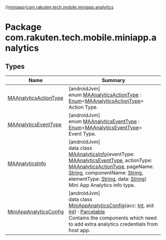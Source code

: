 //[miniapp](../../index.md)/[com.rakuten.tech.mobile.miniapp.analytics](index.md)

# Package com.rakuten.tech.mobile.miniapp.analytics

## Types

| Name | Summary |
|---|---|
| [MAAnalyticsActionType](-m-a-analytics-action-type/index.md) | [androidJvm]<br>enum [MAAnalyticsActionType](-m-a-analytics-action-type/index.md) : [Enum](https://kotlinlang.org/api/latest/jvm/stdlib/kotlin/-enum/index.html)&lt;[MAAnalyticsActionType](-m-a-analytics-action-type/index.md)&gt; <br>Action Type. |
| [MAAnalyticsEventType](-m-a-analytics-event-type/index.md) | [androidJvm]<br>enum [MAAnalyticsEventType](-m-a-analytics-event-type/index.md) : [Enum](https://kotlinlang.org/api/latest/jvm/stdlib/kotlin/-enum/index.html)&lt;[MAAnalyticsEventType](-m-a-analytics-event-type/index.md)&gt; <br>Event Type. |
| [MAAnalyticsInfo](-m-a-analytics-info/index.md) | [androidJvm]<br>data class [MAAnalyticsInfo](-m-a-analytics-info/index.md)(eventType: [MAAnalyticsEventType](-m-a-analytics-event-type/index.md), actionType: [MAAnalyticsActionType](-m-a-analytics-action-type/index.md), pageName: [String](https://kotlinlang.org/api/latest/jvm/stdlib/kotlin/-string/index.html), componentName: [String](https://kotlinlang.org/api/latest/jvm/stdlib/kotlin/-string/index.html), elementType: [String](https://kotlinlang.org/api/latest/jvm/stdlib/kotlin/-string/index.html), data: [String](https://kotlinlang.org/api/latest/jvm/stdlib/kotlin/-string/index.html))<br>Mini App Analytics info type. |
| [MiniAppAnalyticsConfig](-mini-app-analytics-config/index.md) | [androidJvm]<br>data class [MiniAppAnalyticsConfig](-mini-app-analytics-config/index.md)(acc: [Int](https://kotlinlang.org/api/latest/jvm/stdlib/kotlin/-int/index.html), aid: [Int](https://kotlinlang.org/api/latest/jvm/stdlib/kotlin/-int/index.html)) : [Parcelable](https://developer.android.com/reference/kotlin/android/os/Parcelable.html)<br>Contains the components which need to add extra analytics credentials from host app. |
